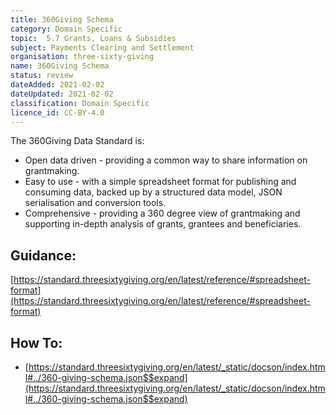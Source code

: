 ```yaml
---
title: 360Giving Schema
category: Domain Specific
topic:	5.7 Grants, Loans & Subsidies
subject: Payments Clearing and Settlement
organisation: three-sixty-giving
name: 360Giving Schema
status: review
dateAdded: 2021-02-02
dateUpdated: 2021-02-02
classification: Domain Specific
licence_id: CC-BY-4.0
---
```




The 360Giving Data Standard is:

 - Open data driven - providing a common way to share information on grantmaking.
 - Easy to use - with a simple spreadsheet format for publishing and consuming data, backed up by a structured data model, JSON serialisation and conversion tools.
 - Comprehensive - providing a 360 degree view of grantmaking and supporting in-depth analysis of grants, grantees and beneficiaries.
 

## Guidance:

[https://standard.threesixtygiving.org/en/latest/reference/#spreadsheet-format](https://standard.threesixtygiving.org/en/latest/reference/#spreadsheet-format)

## How To:
 - [https://standard.threesixtygiving.org/en/latest/_static/docson/index.html#../360-giving-schema.json$$expand](https://standard.threesixtygiving.org/en/latest/_static/docson/index.html#../360-giving-schema.json$$expand)
